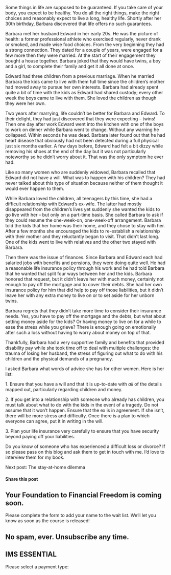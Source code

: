 Some things in life are supposed to be guaranteed. If you take care of your body, you expect to be healthy. You do all the right things, make the right choices and reasonably expect to live a long, healthy life. Shortly after her 30th birthday, Barbara discovered that life offers no such guarantees.

Barbara met her husband Edward in her early 20s. He was the picture of health: a former professional athlete who exercised regularly, never drank or smoked, and made wise food choices. From the very beginning they had a strong connection. They dated for a couple of years, were engaged for a few more then they were married. At the start of their engagement they bought a house together. Barbara joked that they would have twins, a boy and a girl, to complete their family and get it all done at once.

Edward had three children from a previous marriage. When he married Barbara the kids came to live with them full time since the children’s mother had moved away to pursue her own interests. Barbara had already spent quite a bit of time with the kids as Edward had shared custody; every other week the boys came to live with them. She loved the children as though they were her own.

Two years after marrying, life couldn’t be better for Barbara and Edward. To their delight, they had just discovered that they were expecting – twins! Then one day after work Edward went into the kitchen with one of the boys to work on dinner while Barbara went to change. Without any warning he collapsed. Within seconds he was dead. Barbara later found out that he had heart disease that obviously had not been detected during a full physical just six months earlier. A few days before, Edward had felt a bit dizzy while removing his shoes at the end of the day but it was not particularly noteworthy so he didn’t worry about it. That was the only symptom he ever had.

Like so many women who are suddenly widowed, Barbara recalled that Edward did not have a will. What was to happen with his children? They had never talked about this type of situation because neither of them thought it would ever happen to them.

While Barbara loved the children, all teenagers by this time, she had a difficult relationship with Edward’s ex-wife. The latter had mostly disappeared from the children’s lives yet suddenly she wanted the kids to go live with her – but only on a part-time basis. She called Barbara to ask if they could resume the one-week-on, one-week-off arrangement. Barbara told the kids that her home was their home, and they chose to stay with her. After a few months she encouraged the kids to re-establish a relationship with their mother and they reluctantly began to visit. That didn’t last long. One of the kids went to live with relatives and the other two stayed with Barbara.

Then there was the issue of finances. Since Barbara and Edward each had salaried jobs with benefits and pensions, they were doing quite well. He had a reasonable life insurance policy through his work and he had told Barbara that he wanted that split four ways between her and the kids. Barbara honored that request, but it didn’t leave her with much money, certainly not enough to pay off the mortgage and to cover their debts. She had her own insurance policy for him that did help to pay off those liabilities, but it didn’t leave her with any extra money to live on or to set aside for her unborn twins.

Barbara regrets that they didn’t take more time to consider their insurance needs. Yes, you have to pay off the mortgage and the debts, but what about setting money aside for the kids? Or having money to live on for a while to ease the stress while you grieve? There is enough going on emotionally after such a loss without having to worry about money on top of that.

Thankfully, Barbara had a very supportive family and benefits that provided disability pay while she took time off to deal with multiple challenges: the trauma of losing her husband, the stress of figuring out what to do with his children and the physical demands of a pregnancy.

I asked Barbara what words of advice she has for other women. Here is her list:

1\. Ensure that you have a will and that it is up-to-date with *all* of the details mapped out, particularly regarding children and money.

2\. If you get into a relationship with someone who already has children, you must talk about what to do with the kids in the event of a tragedy. Do not assume that it won’t happen. Ensure that the ex is in agreement. If she isn’t, there will be more stress and difficulty. Once there is a plan to which everyone can agree, put it in writing in the will.

3\. Plan your life insurance very carefully to ensure that you have security beyond paying off your liabilities.

Do you know of someone who has experienced a difficult loss or divorce? If so please pass on this blog and ask them to get in touch with me. I’d love to interview them for my book.

Next post: The stay-at-home dilemma

#### Share this post

## Your Foundation to Financial Freedom is coming soon.

Please complete the form to add your name to the wait list. We’ll let you know as soon as the course is released!

## No spam, ever. Unsubscribe any time.

## IMS ESSENTIAL

Please select a payment type: